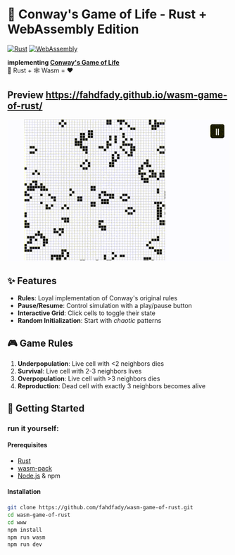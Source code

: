 # 🧬 Conway's Game of Life - Rust + WebAssembly Edition

[![Rust](https://img.shields.io/badge/Made%20with-Rust-orange?logo=rust)](https://www.rust-lang.org/)
[![WebAssembly](https://img.shields.io/badge/Powered%20by-WebAssembly-yellowgreen?logo=webassembly)](https://webassembly.org/)

**implementing [Conway's Game of Life](https://en.wikipedia.org/wiki/Conway%27s_Game_of_Life)**  
🦀 Rust + 🕸 Wasm = ❤

## Preview https://fahdfady.github.io/wasm-game-of-rust/

![Game of Life Demo GIF](./prev.gif)  

## ✨ Features
- **Rules**: Loyal implementation of Conway's original rules
- **Pause/Resume**: Control simulation with a play/pause button
- **Interactive Grid**: Click cells to toggle their state
- **Random Initialization**: Start with _chaotic_ patterns

## 🎮 Game Rules
1. **Underpopulation**: Live cell with <2 neighbors dies
2. **Survival**: Live cell with 2-3 neighbors lives
3. **Overpopulation**: Live cell with >3 neighbors dies
4. **Reproduction**: Dead cell with exactly 3 neighbors becomes alive

## 🚀 Getting Started

### run it yourself:

#### Prerequisites
- [Rust](https://www.rust-lang.org/tools/install)
- [wasm-pack](https://rustwasm.github.io/wasm-pack/installer/)
- [Node.js](https://nodejs.org/) & npm

#### Installation
```bash
git clone https://github.com/fahdfady/wasm-game-of-rust.git
cd wasm-game-of-rust
cd www
npm install
npm run wasm
npm run dev